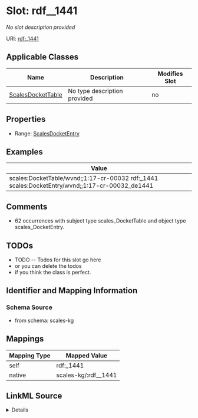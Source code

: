 

# Slot: rdf__1441


_No slot description provided_





URI: [rdf:_1441](http://www.w3.org/1999/02/22-rdf-syntax-ns#_1441)



<!-- no inheritance hierarchy -->





## Applicable Classes

| Name | Description | Modifies Slot |
| --- | --- | --- |
| [ScalesDocketTable](../classes/ScalesDocketTable.md) | No type description provided |  no  |







## Properties

* Range: [ScalesDocketEntry](../classes/ScalesDocketEntry.md)






## Examples

| Value |
| --- |
| scales:DocketTable/wvnd;;1:17-cr-00032 rdf:_1441 scales:DocketEntry/wvnd;;1:17-cr-00032_de1441 |

## Comments

* 62 occurrences with subject type scales_DocketTable and object type scales_DocketEntry.

## TODOs

* TODO -- Todos for this slot go here
* or you can delete the todos
* if you think the class is perfect.

## Identifier and Mapping Information







### Schema Source


* from schema: scales-kg




## Mappings

| Mapping Type | Mapped Value |
| ---  | ---  |
| self | rdf:_1441 |
| native | scales-kg/:rdf__1441 |




## LinkML Source

<details>
```yaml
name: rdf__1441
description: No slot description provided
todos:
- TODO -- Todos for this slot go here
- or you can delete the todos
- if you think the class is perfect.
comments:
- 62 occurrences with subject type scales_DocketTable and object type scales_DocketEntry.
examples:
- value: scales:DocketTable/wvnd;;1:17-cr-00032 rdf:_1441 scales:DocketEntry/wvnd;;1:17-cr-00032_de1441
from_schema: scales-kg
rank: 1000
slot_uri: rdf:_1441
alias: rdf__1441
domain_of:
- scales_DocketTable
range: scales_DocketEntry

```
</details>
